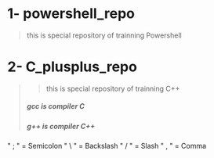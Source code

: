 # 1- powershell_repo 
> this is special repository of trainning Powershell

# 2- C_plusplus_repo
> > this is special repository of trainning C++
>
> ##### gcc is compiler ___C___
> ##### g++ is compiler ***C++***

  " ; " = Semicolon
  " \ " = Backslash
  " / " = Slash
  " , " = Comma
